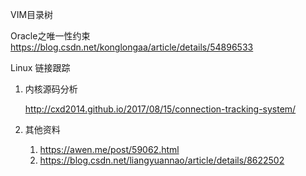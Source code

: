 VIM目录树

Oracle之唯一性约束
    https://blog.csdn.net/konglongaa/article/details/54896533

Linux 链接跟踪

1. 内核源码分析

   <http://cxd2014.github.io/2017/08/15/connection-tracking-system/>

2. 其他资料

   1. <https://awen.me/post/59062.html>
   2. <https://blog.csdn.net/liangyuannao/article/details/8622502>
